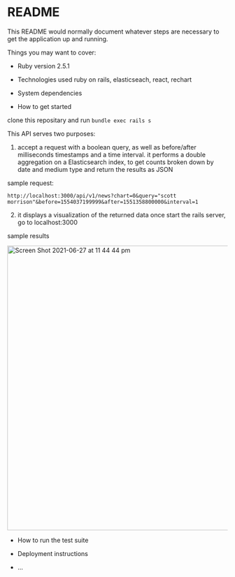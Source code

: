 # README

This README would normally document whatever steps are necessary to get the
application up and running.

Things you may want to cover:

* Ruby version
2.5.1

* Technologies used 
 ruby on rails, elasticseach, react, rechart

* System dependencies


* How to get started

clone this repositary and run `bundle exec rails s`

This API serves two purposes:
1. accept a request with a boolean query, as well as before/after milliseconds timestamps and a time interval. it performs a double aggregation on a Elasticsearch index, to get counts broken down by date and medium type and return the results as JSON


sample request: 

```
http://localhost:3000/api/v1/news?chart=0&query="scott morrison"&before=1554037199999&after=1551358800000&interval=1
```

2. it displays a visualization of the returned data
once start the rails server, go to localhost:3000

sample results 

<img width="652" alt="Screen Shot 2021-06-27 at 11 44 44 pm" src="https://user-images.githubusercontent.com/19368990/123546837-ae5d7900-d7a1-11eb-803e-7d2a21db0bcd.png">



* How to run the test suite


* Deployment instructions

* ...

